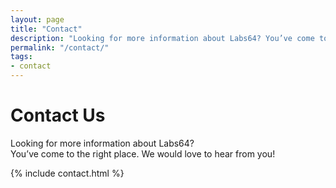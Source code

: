 ```yaml
---
layout: page
title: "Contact"
description: "Looking for more information about Labs64? You’ve come to the right place. We'd love to hear from you!"
permalink: "/contact/"
tags:
- contact
---
```

<div class="row NL_banner">
    <div class="col-md-6 col-md-offset-3 NL_about_page">
        <h1>Contact Us</h1>
        <span>Looking for more information about Labs64?<br/>You’ve come to the right place. We would love to hear from you!</span>
    </div>
</div>

{% include contact.html %}
